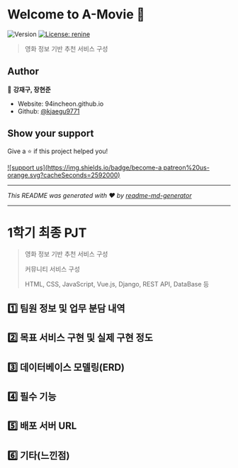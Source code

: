 # Welcome to A-Movie 👋
![Version](https://img.shields.io/badge/version-0.0.1-blue.svg?cacheSeconds=2592000)
[![License: renine](https://img.shields.io/badge/License-renine-yellow.svg)](#)

> 영화 정보 기반 추천 서비스 구성





## Author

👤 **강재구, 장현준**

* Website: 94incheon.github.io
* Github: [@kjaegu9771](https://github.com/kjaegu9771)

## Show your support

Give a ⭐️ if this project helped you!

[![support us](https://img.shields.io/badge/become-a patreon%20us-orange.svg?cacheSeconds=2592000)](https://www.patreon.com/SSAFY)

***
_This README was generated with ❤️ by [readme-md-generator](https://github.com/kefranabg/readme-md-generator)_























































































-----------------------------------

# 1학기 최종 PJT

> 영화 정보 기반 추천 서비스 구성
>
> 커뮤니티 서비스 구성
>
> HTML, CSS, JavaScript, Vue.js, Django, REST API, DataBase 등

## :one: 팀원 정보 및 업무 분담 내역



## :two: 목표 서비스 구현 및 실제 구현 정도



## :three: 데이터베이스 모델링(ERD)



## :four: 필수 기능



## :five: 배포 서버 URL



## :six: 기타(느낀점)